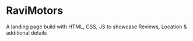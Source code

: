 # RaviMotors
A landing page build with HTML, CSS, JS to showcase Reviews, Location &amp; additional details 
